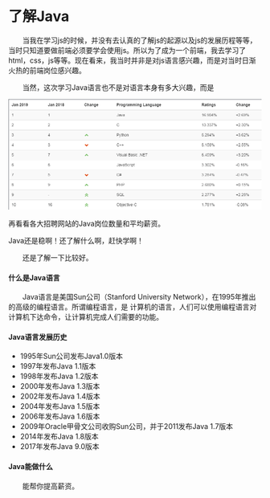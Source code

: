 # 了解Java

&ensp;&ensp;&ensp;&ensp;当我在学习js的时候，并没有去认真的了解js的起源以及js的发展历程等等，当时只知道要做前端必须要学会使用js。所以为了成为一个前端，我去学习了html，css，js等等。现在看来，我当时并非是对js语言感兴趣，而是对当时日渐火热的前端岗位感兴趣。

&ensp;&ensp;&ensp;&ensp;当然，这次学习Java语言也不是对语言本身有多大兴趣，而是

![](../source/s1-1-1.png)

再看看各大招聘网站的Java岗位数量和平均薪资。

Java还是稳啊！还了解什么啊，赶快学啊！

&ensp;&ensp;&ensp;&ensp;还是了解一下比较好。

#### 什么是Java语言 

&ensp;&ensp;&ensp;&ensp;Java语言是美国Sun公司（Stanford University Network），在1995年推出的高级的编程语言。所谓编程语言，是 计算机的语言，人们可以使用编程语言对计算机下达命令，让计算机完成人们需要的功能。 

#### Java语言发展历史 

- 1995年Sun公司发布Java1.0版本 
- 1997年发布Java 1.1版本 
- 1998年发布Java 1.2版本
- 2000年发布Java 1.3版本 
- 2002年发布Java 1.4版本
- 2004年发布Java 1.5版本 
- 2006年发布Java 1.6版本
- 2009年Oracle甲骨文公司收购Sun公司，并于2011发布Java 1.7版本 
- 2014年发布Java 1.8版本 
- 2017年发布Java 9.0版本 

#### Java能做什么

&ensp;&ensp;&ensp;&ensp;能帮你提高薪资。

